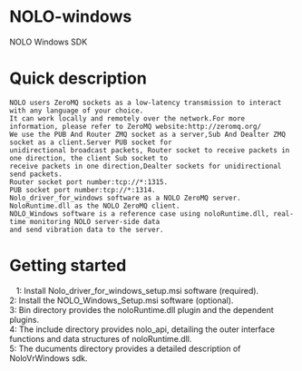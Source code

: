 # NOLO-windows
NOLO Windows SDK
#
# Quick description  
    NOLO users ZeroMQ sockets as a low-latency transmission to interact with any language of your choice.  
    It can work locally and remotely over the network.For more information, please refer to ZeroMQ website:http://zeromq.org/  
    We use the PUB And Router ZMQ socket as a server,Sub And Dealter ZMQ socket as a client.Server PUB socket for   
    unidirectional broadcast packets, Router socket to receive packets in one direction, the client Sub socket to   
    receive packets in one direction,Dealter sockets for unidirectional send packets. 
    Router socket port number:tcp://*:1315.  
    PUB socket port number:tcp://*:1314.  
    Nolo_driver_for_windows software as a NOLO ZeroMQ server.  
    NoloRuntime.dll as the NOLO ZeroMQ client.  
    NOLO_Windows software is a reference case using noloRuntime.dll, real-time monitoring NOLO server-side data   
    and send vibration data to the server.
#
# Getting started  
    1: Install Nolo_driver_for_windows_setup.msi software (required).  
    2: Install the NOLO_Windows_Setup.msi software (optional).  
    3: Bin directory provides the noloRuntime.dll plugin and the dependent plugins.  
    4: The include directory provides nolo_api, detailing the outer interface functions and data structures of noloRuntime.dll.  
    5: The ducuments directory provides a detailed description of NoloVrWindows sdk.
#
        
        
